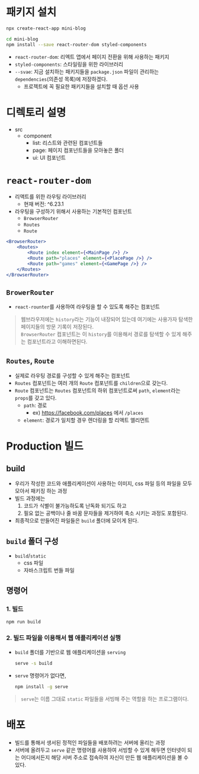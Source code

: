 # 패키지 설치
```bash
npx create-react-app mini-blog

cd mini-blog
npm install --save react-router-dom styled-components
```
- `react-router-dom`: 리엑트 앱에서 페이지 전환을 위해 사용하는 패키지
- `styled-components`: 스타일링을 위한 라이브러리
- `--svae`: 지금 설치하는 패키지들을 `package.json` 파일이 관리하는 `dependencies`(의존성 목록)에 저장하겠다.
    - 프로젝트에 꼭 필요한 패키지들을 설치할 때 옵션 사용

# 디렉토리 설명
- src
    - component
        - list: 리스트와 관련된 컴포넌트들
        - page: 페이지 컴포넌트들을 모아놓은 폴더
        - ui: UI 컴포넌트

# `react-router-dom`
- 리액트를 위한 라우팅 라이브러리
    - 현재 버전: ^6.23.1
- 라우팅을 구성하기 위해서 사용하는 기본적인 컴포넌트
    - `BrowserRouter`
    - `Routes`
    - `Route`

```jsx
<BrowserRouter>
    <Routes>
        <Route index element={<MainPage />} />
        <Route path="places" element={<PlacePage />} />
        <Route path="games" element={<GamePage />} />
    </Routes>
</BrowserRouter>
```

## `BrowerRouter`
- `react-rounter`를 사용하여 라우팅을 할 수 있도록 해주는 컴포넌트
> 웹브라우저에는 `history`라는 기능이 내장되어 있는데 여기에는 사용가자 탐색한 페이지들의 방문 기록이 저장된다.<br>
> `BrowserRouter` 컴포넌트는 이 `history`를 이용해서 경로를 탐색할 수 있게 해주는 컴포넌트라고 이해하면된다.

## `Routes`, `Route`
- 실제로 라우팅 경로를 구성할 수 있게 해주는 컴포넌트
- `Routes` 컴포넌트는 여러 개의 `Route` 컴포넌트를 `children`으로 갖는다.
- `Route` 컴포넌트는 `Routes` 컴포넌트의 하위 컴포넌트로써 `path`, `element`라는 `props`를 갖고 있다.
    - `path`: 경로
        - ex) https://facebook.com/places 에서 `/places`
    - `element`: 경로가 일치할 경우 렌더링을 할 리액트 엘리먼트

# Production 빌드
## build
- 우리가 작성한 코드와 애플리케이션이 사용하는 이미지, css 파일 등의 파일을 모두 모아서 패키징 하는 과정
- 빌드 과정에는
    1. 코드가 식별이 불가능하도록 난독화 되기도 하고
    2. 필요 없는 공백이나 줄 바꿈 문자들을 제거하여 축소 시키는 과정도 포함된다.
- 최종적으로 만들어진 파일들은 `build` 폴더에 모이게 된다.

## `build` 폴더 구성
- `build`/`static`
    - css 파일
    - 자바스크립트 번들 파일

## 명령어
### 1. 빌드
```bash
npm run build
```
### 2. 빌드 파일을 이용해서 웹 애플리케이션 실행
- `build` 폴더를 기반으로 웹 애플리케이션을 `serving`

    ```bash
    serve -s build
    ```
- `serve` 명령어가 없다면,

    ```bash
    npm install -g serve
    ```
> `serve`는 이름 그대로 `static` 파일들을 서빙해 주는 역할을 하는 프로그램이다.

# 배포
- 빌드를 통해서 생서된 정적인 파일들을 배포하려는 서버에 올리는 과정
- 서버에 올려두고 `serve` 같은 명령어를 사용하여 서빙할 수 있게 해두면 인터넷이 되는 어디에서든지 해당 서버 주소로 접속하여 자신이 만든 웹 애플리케이션을 볼 수 있다.